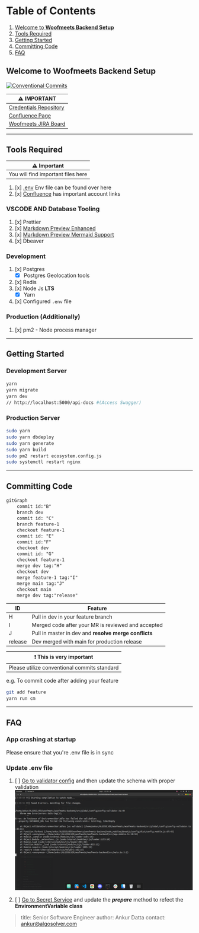 # Table of Contents

1. [Welcome to **Woofmeets Backend Setup**](#intro)
2. [Tools Required](#tools)
3. [Getting Started](#started)
4. [Committing Code](#commit)
5. [FAQ](#faq)

## Welcome to **Woofmeets Backend Setup** <a name="intro"></a>

[![Conventional Commits](https://img.shields.io/badge/Conventional%20Commits-1.0.0-%23FE5196?logo=conventionalcommits&logoColor=white)](https://conventionalcommits.org)

| :warning: **IMPORTANT** |
| ---- |
| [Credentials Repository](https://algosolver-llc.atlassian.net/wiki/spaces/WBD/pages/319455497/Platform+Credentials)     |
| [Confluence Page](https://algosolver-llc.atlassian.net/wiki/spaces/WBD/pages/319193150/Development+Roadmap)|
| [Woofmeets JIRA Board](https://algosolver-llc.atlassian.net/jira/software/c/projects/WOOF/boards/45)|

---

## Tools Required <a name="tools"></a>

| :warning: Important |
| --- |
| You will find important files here |

1. [x] [.env](https://drive.google.com/drive/folders/1qj65FuDoKqRkBur2JjVA_qhXryiQSv24?usp=sharing) Env file can be found  over here
2. [x] [Confluence](https://algosolver-llc.atlassian.net/wiki/spaces/WBD/pages/319455497/Platform+Credentials) has important account links

### VSCODE AND Database Tooling

1. [x] Prettier
2. [x] [Markdown Preview Enhanced](https://marketplace.visualstudio.com/items?itemName=shd101wyy.markdown-preview-enhanced)
3. [x] [Markdown Preview Mermaid Support](https://marketplace.visualstudio.com/items?itemName=bierner.markdown-mermaid)
4. [x] Dbeaver

### Development

1. [x] Postgres
    - [x] Postgres Geolocation tools
2. [x] Redis
3. [x] Node Js **LTS**
    - [x] Yarn
4. [x] Configured `.env` file  

### Production (Additionally)

1. [x] pm2 - Node process manager

---

## Getting Started <a name="started"></a>

### Development Server

```bash
yarn
yarn migrate
yarn dev
// http://localhost:5000/api-docs #(Access Swagger)
```

### Production Server

```bash
sudo yarn
sudo yarn dbdeploy
sudo yarn generate
sudo yarn build
sudo pm2 restart ecosystem.config.js
sudo systemctl restart nginx
```

---

## Committing Code <a name="commit"></a>

```mermaid
gitGraph
    commit id:"B"
    branch dev
    commit id: "C"
    branch feature-1
    checkout feature-1
    commit id: "E"
    commit id:"F"
    checkout dev
    commit id: "G"
    checkout feature-1
    merge dev tag:"H"
    checkout dev
    merge feature-1 tag:"I"
    merge main tag:"J"
    checkout main
    merge dev tag:"release"
```

| ID | Feature |
| ---| ------- |
| H  | Pull in dev in your feature branch |
| I | Merged code after your MR is reviewed and accepted |
| J | Pull in master in dev and **resolve merge conflicts**
| release | Dev merged with main for production release |

| :exclamation: This is very important |
| ------------------------------------ |
| Please utilize conventional commits standard |

e.g. To commit code after adding your feature

```bash
git add feature
yarn run cm
```

---

## FAQ <a name="faq"></a>

### App crashing at startup

Please ensure that you're .env file is in sync

### Update .env file

1. [ ] [Go to validator config](./src/global/config/config-validator.ts) and then update the schema with proper validation ![With message](./documentation/forgot-env.png)

2. [ ] [Go to Secret Service](./src/secret/secret.service.ts) and update the ***prepare*** method to refect the **EnvironmentVariable class**

> title: Senior Software Engineer
> author: Ankur Datta
> contact: ankur@algosolver.com
